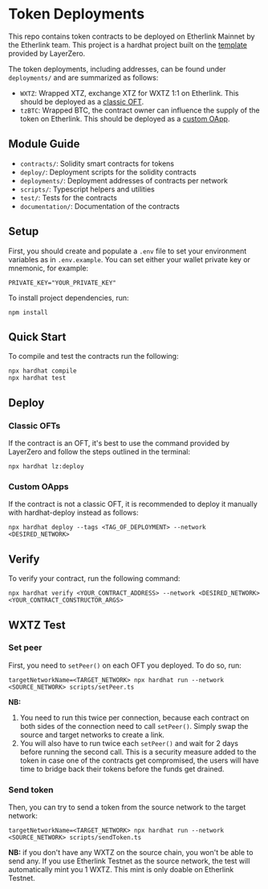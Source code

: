 # Token Deployments

This repo contains token contracts to be deployed on Etherlink Mainnet by the Etherlink team. This project is a hardhat project built on the [template](https://docs.layerzero.network/v2/developers/evm/create-lz-oapp/start) provided by LayerZero.

The token deployments, including addresses, can be found under `deployments/` and are summarized as follows:
- `WXTZ`: Wrapped XTZ, exchange XTZ for WXTZ 1:1 on Etherlink. This should be deployed as a [classic OFT](#classic-ofts).
- `tzBTC`: Wrapped BTC, the contract owner can influence the supply of the token on Etherlink. This should be deployed as a [custom OApp](#custom-oapps).

## Module Guide

- `contracts/`: Solidity smart contracts for tokens
- `deploy/`: Deployment scripts for the solidity contracts
- `deployments/`: Deployment addresses of contracts per network
- `scripts/`: Typescript helpers and utilities
- `test/`: Tests for the contracts
- `documentation/`: Documentation of the contracts

## Setup

First, you should create and populate a `.env` file to set your environment variables as in `.env.example`. You can set either your wallet private key or mnemonic, for example:

```
PRIVATE_KEY="YOUR_PRIVATE_KEY"
```

To install project dependencies, run:

```
npm install
```

## Quick Start

To compile and test the contracts run the following:

```
npx hardhat compile
npx hardhat test
```

## Deploy

### Classic OFTs

If the contract is an OFT, it's best to use the command provided by LayerZero and follow the steps outlined in the terminal:

```
npx hardhat lz:deploy
```

### Custom OApps

If the contract is not a classic OFT, it is recommended to deploy it manually with hardhat-deploy instead as follows:
```
npx hardhat deploy --tags <TAG_OF_DEPLOYMENT> --network <DESIRED_NETWORK>
```

## Verify

To verify your contract, run the following command:

```
npx hardhat verify <YOUR_CONTRACT_ADDRESS> --network <DESIRED_NETWORK> <YOUR_CONTRACT_CONSTRUCTOR_ARGS>
```

## WXTZ Test

### Set peer

First, you need to `setPeer()` on each OFT you deployed. To do so, run:
```
targetNetworkName=<TARGET_NETWORK> npx hardhat run --network <SOURCE_NETWORK> scripts/setPeer.ts
```

**NB:** 
1. You need to run this twice per connection, because each contract on both sides of the connection need to call `setPeer()`. Simply swap the source and target networks to create a link.
2. You will also have to run twice each `setPeer()` and wait for 2 days before running the second call. This is a security measure added to the token in case one of the contracts get compromised, the users will have time to bridge back their tokens before the funds get drained.

### Send token

Then, you can try to send a token from the source network to the target network:
```
targetNetworkName=<TARGET_NETWORK> npx hardhat run --network <SOURCE_NETWORK> scripts/sendToken.ts
```

**NB:** if you don't have any WXTZ on the source chain, you won't be able to send any. If you use Etherlink Testnet as the source network, the test will automatically mint you 1 WXTZ. This mint is only doable on Etherlink Testnet.